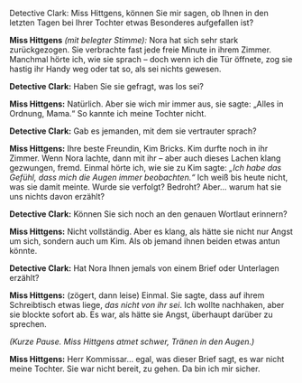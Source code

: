 Detective Clark: Miss Hittgens, können Sie mir sagen, ob Ihnen in den letzten Tagen bei Ihrer Tochter etwas Besonderes aufgefallen ist?

**Miss Hittgens** _(mit belegter Stimme):_ Nora hat sich sehr stark zurückgezogen. Sie verbrachte fast jede freie Minute in ihrem Zimmer. Manchmal hörte ich, wie sie sprach – doch wenn ich die Tür öffnete, zog sie hastig ihr Handy weg oder tat so, als sei nichts gewesen.

**Detective Clark:** Haben Sie sie gefragt, was los sei?

**Miss Hittgens:** Natürlich. Aber sie wich mir immer aus, sie sagte: „Alles in Ordnung, Mama.“ So kannte ich meine Tochter nicht.

**Detective Clark:** Gab es jemanden, mit dem sie vertrauter sprach?

**Miss Hittgens:** Ihre beste Freundin, Kim Bricks. Kim durfte noch in ihr Zimmer. Wenn Nora lachte, dann mit ihr – aber auch dieses Lachen klang gezwungen, fremd. Einmal hörte ich, wie sie zu Kim sagte: _„Ich habe das Gefühl, dass mich die Augen immer beobachten.“_ Ich weiß bis heute nicht, was sie damit meinte. Wurde sie verfolgt? Bedroht? Aber… warum hat sie uns nichts davon erzählt?

**Detective Clark:** Können Sie sich noch an den genauen Wortlaut erinnern?

**Miss Hittgens:** Nicht vollständig. Aber es klang, als hätte sie nicht nur Angst um sich, sondern auch um Kim. Als ob jemand ihnen beiden etwas antun könnte.

**Detective Clark:** Hat Nora Ihnen jemals von einem Brief oder Unterlagen erzählt?

**Miss Hittgens:** (zögert, dann leise) Einmal. Sie sagte, dass auf ihrem Schreibtisch etwas liege, _das nicht von ihr sei_. Ich wollte nachhaken, aber sie blockte sofort ab. Es war, als hätte sie Angst, überhaupt darüber zu sprechen.

_(Kurze Pause. Miss Hittgens atmet schwer, Tränen in den Augen.)_

**Miss Hittgens:** Herr Kommissar… egal, was dieser Brief sagt, es war nicht meine Tochter. Sie war nicht bereit, zu gehen. Da bin ich mir sicher.